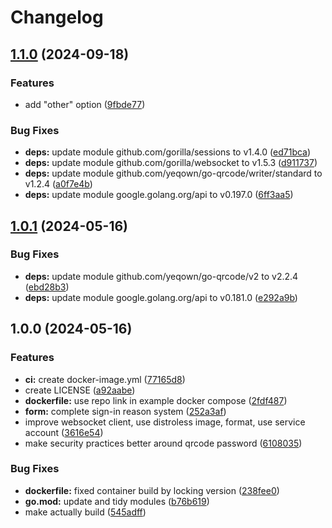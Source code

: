 # Changelog

## [1.1.0](https://github.com/gar354/bush-campus-signin/compare/v1.0.1...v1.1.0) (2024-09-18)


### Features

* add "other" option ([9fbde77](https://github.com/gar354/bush-campus-signin/commit/9fbde773d3a91e4124febaf46bba9bc5fd8b7bb1))


### Bug Fixes

* **deps:** update module github.com/gorilla/sessions to v1.4.0 ([ed71bca](https://github.com/gar354/bush-campus-signin/commit/ed71bca85a261f6280217a1b07cde33f7d346c12))
* **deps:** update module github.com/gorilla/websocket to v1.5.3 ([d911737](https://github.com/gar354/bush-campus-signin/commit/d911737eedad655c224596e6f44e2f02aa8d6f97))
* **deps:** update module github.com/yeqown/go-qrcode/writer/standard to v1.2.4 ([a0f7e4b](https://github.com/gar354/bush-campus-signin/commit/a0f7e4b778860eff773bbcfb4a48718c653fdfcf))
* **deps:** update module google.golang.org/api to v0.197.0 ([6ff3aa5](https://github.com/gar354/bush-campus-signin/commit/6ff3aa588068d3850831c3b346f4d72fc925f512))

## [1.0.1](https://github.com/gar354/bush-campus-signin/compare/v1.0.0...v1.0.1) (2024-05-16)


### Bug Fixes

* **deps:** update module github.com/yeqown/go-qrcode/v2 to v2.2.4 ([ebd28b3](https://github.com/gar354/bush-campus-signin/commit/ebd28b35543f7c794cac8461b0ef623192f86759))
* **deps:** update module google.golang.org/api to v0.181.0 ([e292a9b](https://github.com/gar354/bush-campus-signin/commit/e292a9bc0e7632271f42a910d0183b94156eaee8))

## 1.0.0 (2024-05-16)


### Features

* **ci:** create docker-image.yml ([77165d8](https://github.com/gar354/bush-campus-signin/commit/77165d820f7a4443f8082bcbce0684f6ad63bf95))
* create LICENSE ([a92aabe](https://github.com/gar354/bush-campus-signin/commit/a92aabe69229b8609ed66ebda6f0422cf9bf67ee))
* **dockerfile:** use repo link in example docker compose ([2fdf487](https://github.com/gar354/bush-campus-signin/commit/2fdf487ca4c7a11ef95318fcb2763d9b277b391e))
* **form:** complete sign-in reason system ([252a3af](https://github.com/gar354/bush-campus-signin/commit/252a3af71ea1dc21f5083f18177b5604c9187bc9))
* improve websocket client, use distroless image, format, use service account ([3616e54](https://github.com/gar354/bush-campus-signin/commit/3616e54b21e4fc15a4934a500f5f73d05d491c02))
* make security practices better around qrcode password ([6108035](https://github.com/gar354/bush-campus-signin/commit/6108035407e56e82fcd12501080cd8d9e6373bee))


### Bug Fixes

* **dockerfile:** fixed container build by locking version ([238fee0](https://github.com/gar354/bush-campus-signin/commit/238fee0ec5dc7c19ddf2916d909fe6ce1892cb49))
* **go.mod:** update and tidy modules ([b76b619](https://github.com/gar354/bush-campus-signin/commit/b76b6191a47cebe2a02d3771071e9e04236bb95a))
* make actually build ([545adff](https://github.com/gar354/bush-campus-signin/commit/545adffb45d5bb72cdce9fa2c18b54fe4ff7da33))
